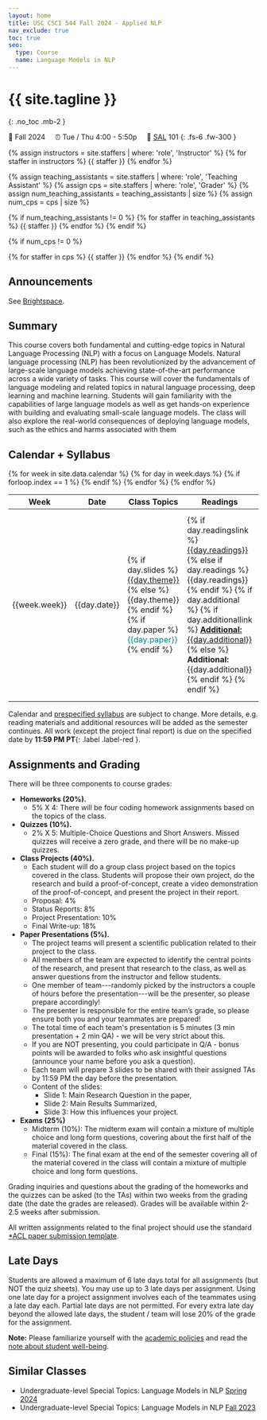 ```yaml
---
layout: home
title: USC CSCI 544 Fall 2024 - Applied NLP
nav_exclude: true
toc: true
seo:
  type: Course
  name: Language Models in NLP
---
```


# {{ site.tagline }}
{: .no_toc .mb-2 }
<!-- {{ site.description }} -->
🍂 Fall 2024 &nbsp; &nbsp; ⏰  Tue / Thu 4:00 - 5:50p  &nbsp; &nbsp; 📍 [SAL](https://maps.usc.edu/?id=1928&reference=DMC#!m/552467?share) 101
{: .fs-6 .fw-300 }

{% assign instructors = site.staffers | where: 'role', 'Instructor' %}
{% for staffer in instructors %}
{{ staffer }}
{% endfor %}

{% assign teaching_assistants = site.staffers | where: 'role', 'Teaching Assistant' %}
{% assign cps = site.staffers | where: 'role', 'Grader' %}
{% assign num_teaching_assistants = teaching_assistants | size %}
{% assign num_cps = cps | size %}

{% if num_teaching_assistants != 0 %}
{% for staffer in teaching_assistants %}
{{ staffer }}
{% endfor %}
{% endif %}

{% if num_cps != 0 %}

{% for staffer in cps %}
{{ staffer }}
{% endfor %}
{% endif %}


## Announcements

See [Brightspace](https://brightspace.usc.edu/d2l/lms/news/main.d2l?ou=114109).

<!-- {% assign announcements = site.announcements | reverse %}
{% for announcement in announcements %}
{{ announcement }}
{% endfor %} -->

## Summary

This course covers both fundamental and cutting-edge topics in Natural Language Processing (NLP) with a focus on Language Models. Natural language processing (NLP) has been revolutionized by the advancement of large-scale language models achieving state-of-the-art performance across a wide variety of tasks. This course will cover the fundamentals of language modeling and related topics in natural language processing, deep learning and machine learning. Students will gain familiarity with the capabilities of large language models as well as get hands-on experience with building and evaluating small-scale language models. The class will also explore the real-world consequences of deploying language models, such as the ethics and harms associated with them

## Calendar + Syllabus

<table>
  <thead>
  <tr>
    <th width="5%">Week</th>
    <th width="5%">Date</th>
    <th width="30%">Class Topics</th>
    <th width="40%">Readings</th>
    <th width="13%">Work Due</th>
  </tr>
  </thead>
  <tbody>
  {% for week in site.data.calendar %}
    {% for day in week.days %}
      <tr>
        {% if forloop.index == 1 %}
        <td rowspan="{{week.size}}">{{week.week}}</td>
        {% endif %}
        <td>{{day.date}}</td>
        <!-- <td>{{day.theme}}</td> -->
        <td class="cal-content">
        {% if day.slides %}
          <a href="{{day.slides}}">{{day.theme}}</a>
        {% else %}
          {{day.theme}}
        {% endif %}
        {% if day.paper %}
          <span style="color:teal">{{day.paper}}</span>
        {% endif %}
        </td>
        <td class="cal-content">
          {% if day.readingslink %}
            <a href="{{day.readingslink}}">{{day.readings}}</a>
          {% else if day.readings %}
            {{day.readings}}
          {% endif %}
          {% if day.additional %}
            {% if day.additionallink %}
              <a href="{{day.additionallink}}"><b>Additional:</b> {{day.additional}}</a>
            {% else %}
              <b>Additional:</b> {{day.additional}}
            {% endif %}
          {% endif %}
        </td>
        <td class="cal-content">
          {% if day.exam %}
            <span style="color:red">{{day.exam}}</span>
          {% endif %}
          {% if day.project %}
            <span style="color:blue">{{day.project}}; </span>
          {% endif %}
          {% if day.break %}
            <span style="color:green">{{day.break}}</span>
          {% endif %}
          {% if day.quiz %}
            <span style="color:fuchsia">{{day.quiz}}; </span>
          {% endif %}
          {% if day.due %}
              {{day.due}}
          {% endif %}
        </td>
      </tr>
    {% endfor %}
  {% endfor %}
  </tbody>
</table>


Calendar and [prespecified syllabus](https://web-app.usc.edu/soc/syllabus/20243/30249.pdf) are subject to change. More details, e.g. reading materials and additional resources will be added as the semester continues. All work (except the project final report) is due on the specified date by **11:59 PM PT**{: .label .label-red }.


## Assignments and Grading

There will be three components to course grades:

* **Homeworks (20%).**
  * 5% X 4: There will be four coding homework assignments based on the topics of the class.
* **Quizzes (10%).**
  * 2% X 5: Multiple-Choice Questions and Short Answers. Missed quizzes will receive a zero grade, and there will be no make-up quizzes.
* **Class Projects (40%).**
  * Each student will do a group class project based on the topics covered in the class.  Students will propose their own project, do the research and build a proof-of-concept, create a video demonstration of the proof-of-concept, and present the project in their report.
  * Proposal: 4%
  * Status Reports: 8%
  * Project Presentation: 10%
  * Final Write-up: 18%
* **Paper Presentations (5%).**
  * The project teams will present a scientific publication related to their project to the class.
  * All members of the team are expected to identify the central points of the research, and present that research to the class, as well as answer questions from the instructor and fellow students.
  * One member of team---randomly picked by the instructors a couple of hours before the presentation---will be the presenter, so please prepare accordingly!
  * The presenter is responsible for the entire team’s grade, so please ensure both you and your teammates are prepared!
  * The total time of each team's presentation is 5 minutes (3 min presentation + 2 min QA) - we will be very strict about this.
  * If you are NOT presenting, you could participate in Q/A - bonus points will be awarded to folks who ask insightful questions (announce your name before you ask a question).
  * Each team will prepare 3 slides to be shared with their assigned TAs by 11:59 PM the day before the presentation.
  * Content of the slides:
    * Slide 1: Main Research Question in the paper,
    * Slide 2: Main Results Summarized,
    * Slide 3: How this influences your project.
* **Exams (25%)**
  * Midterm (10%): The midterm exam will contain a mixture of multiple choice and long form questions, covering about the first half of the material covered in the class.
  * Final (15%): The final exam at the end of the semester covering all of the material covered in the class will contain a mixture of multiple choice and long form questions.

Grading inquiries and questions about the grading of the homeworks and the quizzes can be asked (to the TAs) within two weeks from the grading date (the date the grades are released). Grades will be available within 2-2.5 weeks after submission.

All written assignments related to the final project should use the standard [*ACL paper submission template](https://github.com/acl-org/acl-style-files).


## Late Days

Students are allowed a maximum of 6 late days total for all assignments (but NOT the quiz sheets). You may use up to 3 late days per assignment. Using one late day for a project assignment involves each of the teammates using a late day each. Partial late days are not permitted. For every extra late day beyond the allowed late days, the student / team will lose 20% of the grade for the assignment.

**Note:** Please familiarize yourself with the [academic policies](details/policies/#policies) and read the [note about student well-being](details/policies/#student-well-being).


<!--
## Pre-Requisites

Students are required to have taken [CSCI-270 Introduction to Algorithms and Theory of Computing]() (4.0 units) as well as one of ([CSCI-360 Introduction to AI](), [CSCI-467 Introduction to Machine Learning]() or equivalent experience). Fluency with python programming is recommended. Please email the instructor for special circumstances or specific clarifications. -->


## Similar Classes

- Undergraduate-level Special Topics: Language Models in NLP [Spring 2024](https://swabhs.com/sp24-csci499-lm4nlp/)
  <!-- - See [previous class projects here](https://swabhs.com/fall23-csci499-lm4nlp/details/class-projects/). -->
- Undergraduate-level Special Topics: Language Models in NLP [Fall 2023](https://swabhs.com/fall23-csci499-lm4nlp/)
  <!-- - See [previous class projects here](https://swabhs.com/fall23-csci499-lm4nlp/details/class-projects/). -->